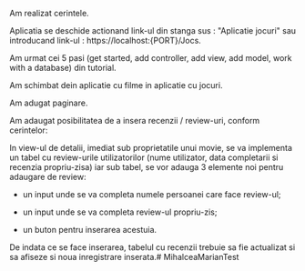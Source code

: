 Am realizat cerintele.

Aplicatia se deschide actionand link-ul din stanga sus : "Aplicatie jocuri" sau introducand link-ul : https://localhost:{PORT}/Jocs.

Am urmat cei 5 pasi (get started, add controller, add view, add model, work with a database) din tutorial.

Am schimbat dein aplicatie cu filme in aplicatie cu jocuri.

Am adugat paginare.

Am adaugat posibilitatea de  a insera recenzii / review-uri, conform cerintelor: 

In view-ul de detalii, imediat sub proprietatile unui movie, se va implementa un tabel cu review-urile utilizatorilor (nume utilizator, data completarii si recenzia propriu-zisa) iar sub tabel, se vor adauga 3 elemente noi pentru adaugare de review:

- un input unde se va completa numele persoanei care face review-ul;

- un input unde se va completa review-ul propriu-zis;

- un buton pentru inserarea acestuia.

De indata ce se face inserarea, tabelul cu recenzii trebuie sa fie actualizat si sa afiseze si noua inregistrare inserata.# MihalceaMarianTest
